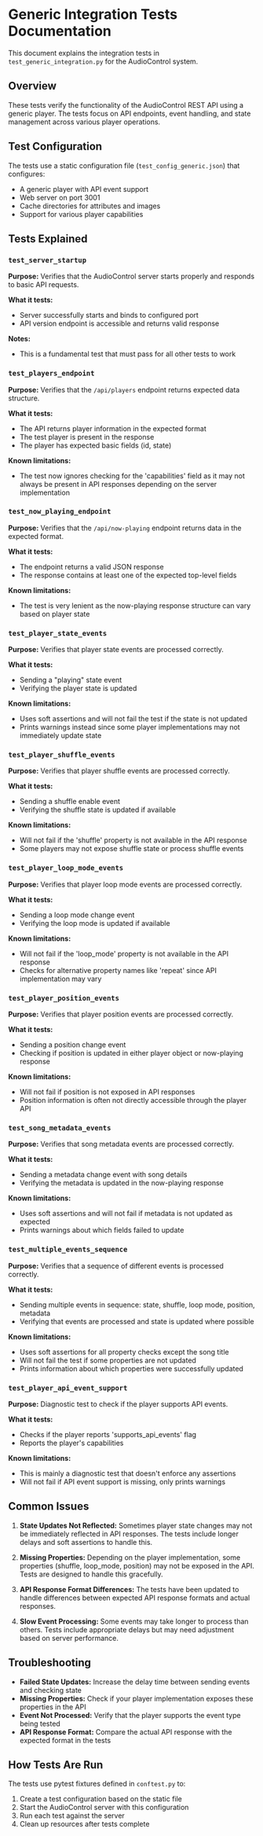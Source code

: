 # Generic Integration Tests Documentation

This document explains the integration tests in `test_generic_integration.py` for the AudioControl system.

## Overview

These tests verify the functionality of the AudioControl REST API using a generic player. The tests focus on API endpoints, event handling, and state management across various player operations.

## Test Configuration

The tests use a static configuration file (`test_config_generic.json`) that configures:
- A generic player with API event support
- Web server on port 3001
- Cache directories for attributes and images
- Support for various player capabilities

## Tests Explained

### `test_server_startup`

**Purpose:** Verifies that the AudioControl server starts properly and responds to basic API requests.

**What it tests:**
- Server successfully starts and binds to configured port
- API version endpoint is accessible and returns valid response

**Notes:**
- This is a fundamental test that must pass for all other tests to work

### `test_players_endpoint`

**Purpose:** Verifies that the `/api/players` endpoint returns expected data structure.

**What it tests:**
- The API returns player information in the expected format
- The test player is present in the response
- The player has expected basic fields (id, state)

**Known limitations:**
- The test now ignores checking for the 'capabilities' field as it may not always be present in API responses depending on the server implementation

### `test_now_playing_endpoint`

**Purpose:** Verifies that the `/api/now-playing` endpoint returns data in the expected format.

**What it tests:**
- The endpoint returns a valid JSON response
- The response contains at least one of the expected top-level fields

**Known limitations:**
- The test is very lenient as the now-playing response structure can vary based on player state

### `test_player_state_events`

**Purpose:** Verifies that player state events are processed correctly.

**What it tests:**
- Sending a "playing" state event
- Verifying the player state is updated

**Known limitations:**
- Uses soft assertions and will not fail the test if the state is not updated
- Prints warnings instead since some player implementations may not immediately update state

### `test_player_shuffle_events`

**Purpose:** Verifies that player shuffle events are processed correctly.

**What it tests:**
- Sending a shuffle enable event
- Verifying the shuffle state is updated if available

**Known limitations:**
- Will not fail if the 'shuffle' property is not available in the API response
- Some players may not expose shuffle state or process shuffle events

### `test_player_loop_mode_events`

**Purpose:** Verifies that player loop mode events are processed correctly.

**What it tests:**
- Sending a loop mode change event
- Verifying the loop mode is updated if available

**Known limitations:**
- Will not fail if the 'loop_mode' property is not available in the API response
- Checks for alternative property names like 'repeat' since API implementation may vary

### `test_player_position_events`

**Purpose:** Verifies that player position events are processed correctly.

**What it tests:**
- Sending a position change event
- Checking if position is updated in either player object or now-playing response

**Known limitations:**
- Will not fail if position is not exposed in API responses
- Position information is often not directly accessible through the player API

### `test_song_metadata_events`

**Purpose:** Verifies that song metadata events are processed correctly.

**What it tests:**
- Sending a metadata change event with song details
- Verifying the metadata is updated in the now-playing response

**Known limitations:**
- Uses soft assertions and will not fail if metadata is not updated as expected
- Prints warnings about which fields failed to update

### `test_multiple_events_sequence`

**Purpose:** Verifies that a sequence of different events is processed correctly.

**What it tests:**
- Sending multiple events in sequence: state, shuffle, loop mode, position, metadata
- Verifying that events are processed and state is updated where possible

**Known limitations:**
- Uses soft assertions for all property checks except the song title
- Will not fail the test if some properties are not updated
- Prints information about which properties were successfully updated

### `test_player_api_event_support`

**Purpose:** Diagnostic test to check if the player supports API events.

**What it tests:**
- Checks if the player reports 'supports_api_events' flag
- Reports the player's capabilities

**Known limitations:**
- This is mainly a diagnostic test that doesn't enforce any assertions
- Will not fail if API event support is missing, only prints warnings

## Common Issues

1. **State Updates Not Reflected:** Sometimes player state changes may not be immediately reflected in API responses. The tests include longer delays and soft assertions to handle this.

2. **Missing Properties:** Depending on the player implementation, some properties (shuffle, loop_mode, position) may not be exposed in the API. Tests are designed to handle this gracefully.

3. **API Response Format Differences:** The tests have been updated to handle differences between expected API response formats and actual responses.

4. **Slow Event Processing:** Some events may take longer to process than others. Tests include appropriate delays but may need adjustment based on server performance.

## Troubleshooting

- **Failed State Updates:** Increase the delay time between sending events and checking state
- **Missing Properties:** Check if your player implementation exposes these properties in the API
- **Event Not Processed:** Verify that the player supports the event type being tested
- **API Response Format:** Compare the actual API response with the expected format in the tests

## How Tests Are Run

The tests use pytest fixtures defined in `conftest.py` to:
1. Create a test configuration based on the static file
2. Start the AudioControl server with this configuration
3. Run each test against the server
4. Clean up resources after tests complete
